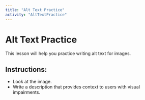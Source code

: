 ```yaml
---
title: "Alt Text Practice"
activity: "AltTextPractice"
---
```

<!-- speed dating -->
<!-- POET format -->
<!-- have them guess based on bad alt text -->
<!-- maybe do all three? it's probably what they need the most practice with. -->

# Alt Text Practice

This lesson will help you practice writing alt text for images.

## Instructions:
- Look at the image.
- Write a description that provides context to users with visual impairments.